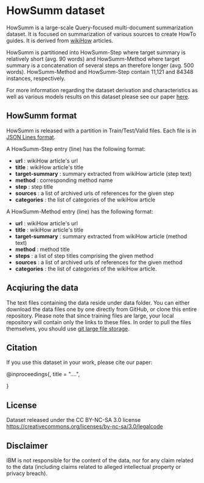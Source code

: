 # HowSumm dataset

HowSumm is a large-scale Query-focused multi-document summarization dataset.
It is focused on summarization of various sources to create HowTo guides. It is derived from [wikiHow](https://www.wikihow.com/) articles.

HowSumm is partitioned into HowSumm-Step where target summary is relatively short (avg. 90  words) and HowSumm-Method where target summary is a concatenation of several steps an therefore longer (avg. 500 words). 
HowSumm-Method and HowSumm-Step contain 11,121 and 84348 instances, respectively. 

For more information regarding the dataset derivation and characteristics as well as various models results on this dataset please see our paper [here]().

## HowSumm format

HowSumm is released with a partition in Train/Test/Valid files.
Each file is in [JSON Lines format](https://jsonlines.org/).

A HowSumm-Step entry (line) has the following format:
- **url** : wikiHow article's url
- **title** : wikiHow article's title
- **target-summary** : summary extracted from wikiHow article (step text) 
- **method** : corresponding method name 
- **step** : step title
- **sources** : a list of archived urls of references for the given step
- **categories** : the list of categories of the wikiHow article
 
A HowSumm-Method entry (line) has the following format:
- **url** : wikiHow article's url
- **title** : wikiHow article's title
- **target-summary** : summary extracted from wikiHow article (method text) 
- **method** : method title 
- **steps** : a list of step titles comprising the given method
- **sources** : a list of archived urls of references for the given method
- **categories** : the list of categories of the wikiHow article.

## Acqiuring the data
The text files containing the data reside under data folder. 
You can either download the data files one by one directly from GitHub, or clone this entire repository. 
Please note that since training files are large, your local repository will contain only the links to these files. 
In order to pull the files themselves, you should use [git large file storage](https://git-lfs.github.com).


## Citation
If you use this dataset in your work, please cite our paper:

@inproceedings{,
    title = "....",
    
}

## License
Dataset released under the CC BY-NC-SA 3.0 license https://creativecommons.org/licenses/by-nc-sa/3.0/legalcode

## Disclaimer
IBM is not responsible for the content of the data, nor for any claim related to the data (including claims related to alleged intellectual property or privacy breach).

